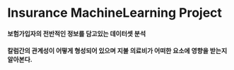 # Insurance MachineLearning Project

#### 보험가입자의 전반적인 정보를 담고있는 데이터셋 분석
#### 칼럼간의 관계성이 어떻게 형성되어 있으며 지불 의료비가 어떠한 요소에 영향을 받는지 알아본다.
